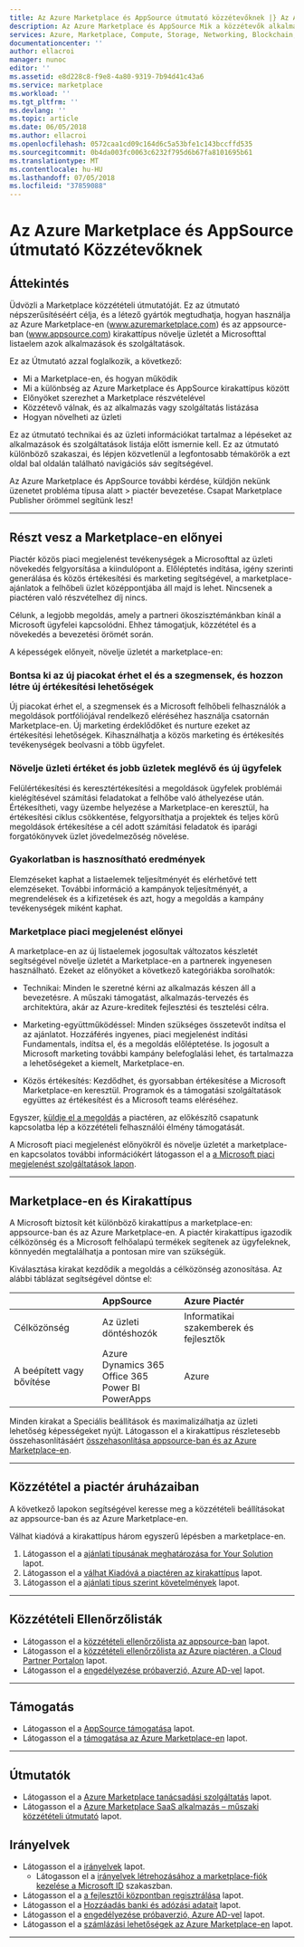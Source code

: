 ```yaml
---
title: Az Azure Marketplace és AppSource útmutató közzétevőknek |} Az Azure
description: Az Azure Marketplace és AppSource Mik a közzétevők alkalmazás és szolgáltatás áttekintése
services: Azure, Marketplace, Compute, Storage, Networking, Blockchain, Security
documentationcenter: ''
author: ellacroi
manager: nunoc
editor: ''
ms.assetid: e8d228c8-f9e8-4a80-9319-7b94d41c43a6
ms.service: marketplace
ms.workload: ''
ms.tgt_pltfrm: ''
ms.devlang: ''
ms.topic: article
ms.date: 06/05/2018
ms.author: ellacroi
ms.openlocfilehash: 0572caa1cd09c164d6c5a53bfe1c143bccffd535
ms.sourcegitcommit: 0b4da003fc0063c6232f795d6b67fa8101695b61
ms.translationtype: MT
ms.contentlocale: hu-HU
ms.lasthandoff: 07/05/2018
ms.locfileid: "37859088"
---
```

# <a name="azure-marketplace-and-appsource-publisher-guide"></a>Az Azure Marketplace és AppSource útmutató Közzétevőknek  

## <a name="overview"></a>Áttekintés 

Üdvözli a Marketplace közzétételi útmutatóját. Ez az útmutató népszerűsítéséért célja, és a létező gyártók megtudhatja, hogyan használja az Azure Marketplace-en (www.azuremarketplace.com) és az appsource-ban (www.appsource.com) kirakattípus növelje üzletét a Microsofttal listaelem azok alkalmazások és szolgáltatások.  

Ez az Útmutató azzal foglalkozik, a következő: 
*   Mi a Marketplace-en, és hogyan működik 
*   Mi a különbség az Azure Marketplace és AppSource kirakattípus között 
*   Előnyöket szerezhet a Marketplace részvételével 
*   Közzétevő válnak, és az alkalmazás vagy szolgáltatás listázása 
*   Hogyan növelheti az üzleti 

Ez az útmutató technikai és az üzleti információkat tartalmaz a lépéseket az alkalmazások és szolgáltatások listája előtt ismernie kell. Ez az útmutató különböző szakaszai, és lépjen közvetlenül a legfontosabb témakörök a ezt oldal bal oldalán található navigációs sáv segítségével.   

Az Azure Marketplace és AppSource további kérdése, küldjön nekünk üzenetet probléma típusa alatt > piactér bevezetése. Csapat Marketplace Publisher örömmel segítünk lesz! 

---  

## <a name="benefits-of-participating-in-the-marketplace"></a>Részt vesz a Marketplace-en előnyei 

Piactér közös piaci megjelenést tevékenységek a Microsofttal az üzleti növekedés felgyorsítása a kiindulópont a. Előléptetés indítása, igény szerinti generálása és közös értékesítési és marketing segítségével, a marketplace-ajánlatok a felhőbeli üzlet középpontjába áll majd is lehet. Nincsenek a piactéren való részvételhez díj nincs.  

Célunk, a legjobb megoldás, amely a partneri ökoszisztémánkban kínál a Microsoft ügyfelei kapcsolódni. Ehhez támogatjuk, közzététel és a növekedés a bevezetési örömét során. 

A képességek előnyeit, növelje üzletét a marketplace-en: 

### <a name="expand-to-new-markets-and-segments-and-generate-new-sales-opportunities"></a>Bontsa ki az új piacokat érhet el és a szegmensek, és hozzon létre új értékesítési lehetőségek

Új piacokat érhet el, a szegmensek és a Microsoft felhőbeli felhasználók a megoldások portfóliójával rendelkező eléréséhez használja csatornán Marketplace-en. Új marketing érdeklődőket és nurture ezeket az értékesítési lehetőségek. Kihasználhatja a közös marketing és értékesítés tevékenységek beolvasni a több ügyfelet.  

### <a name="enhance-business-value-and-increase-deal-size-with-existing-and-new-customers"></a>Növelje üzleti értéket és jobb üzletek meglévő és új ügyfelek 

Felülértékesítési és keresztértékesítési a megoldások ügyfelek problémái kielégítésével számítási feladatokat a felhőbe való áthelyezése után. Értékesítheti, vagy üzembe helyezése a Marketplace-en keresztül, ha értékesítési ciklus csökkentése, felgyorsíthatja a projektek és teljes körű megoldások értékesítése a cél adott számítási feladatok és iparági forgatókönyvek üzlet jövedelmezőség növelése. 
  
### <a name="get-actionable-insights"></a>Gyakorlatban is hasznosítható eredmények 

Elemzéseket kaphat a listaelemek teljesítményét és elérhetővé tett elemzéseket. További információ a kampányok teljesítményét, a megrendelések és a kifizetések és azt, hogy a megoldás a kampány tevékenységek miként kaphat.  

### <a name="marketplace-go-to-market-benefits"></a>Marketplace piaci megjelenést előnyei 

A marketplace-en az új listaelemek jogosultak változatos készletét segítségével növelje üzletét a Marketplace-en a partnerek ingyenesen használható. Ezeket az előnyöket a következő kategóriákba sorolhatók: 

*   Technikai: Minden le szeretné kérni az alkalmazás készen áll a bevezetésre. A műszaki támogatást, alkalmazás-tervezés és architektúra, akár az Azure-kreditek fejlesztési és tesztelési célra. 

*   Marketing-együttműködéssel: Minden szükséges összetevőt indítsa el az ajánlatot. Hozzáférés ingyenes, piaci megjelenést indítási Fundamentals, indítsa el, és a megoldás előléptetése. Is jogosult a Microsoft marketing további kampány belefoglalási lehet, és tartalmazza a lehetőségeket a kiemelt, Marketplace-en.  

*   Közös értékesítés: Kezdődhet, és gyorsabban értékesítése a Microsoft Marketplace-en keresztül. Programok és a támogatási szolgáltatások együttes az értékesítést és a Microsoft teams eléréséhez.  

Egyszer, [küldje el a megoldás](https://azuremarketplace.microsoft.com/sell/signup) a piactéren, az előkészítő csapatunk kapcsolatba lép a közzétételi felhasználói élmény támogatását.  

A Microsoft piaci megjelenést előnyökről és növelje üzletét a marketplace-en kapcsolatos további információkért látogasson el a [a Microsoft piaci megjelenést szolgáltatások lapon](https://partner.microsoft.com/reach-customers/gtm).

---  
## <a name="marketplace-and-storefronts"></a>Marketplace-en és Kirakattípus 

A Microsoft biztosít két különböző kirakattípus a marketplace-en: appsource-ban és az Azure Marketplace-en. A piactér kirakattípus igazodik célközönség és a Microsoft felhőalapú termékek segítenek az ügyfeleknek, könnyedén megtalálhatja a pontosan mire van szükségük. 

Kiválasztása kirakat kezdődik a megoldás a célközönség azonosítása. Az alábbi táblázat segítségével döntse el: 

|  | AppSource | Azure Piactér |
|:--- |:--- |:--- |
| Célközönség | Az üzleti döntéshozók | Informatikai szakemberek és fejlesztők | 
| A beépített vagy bővítése | Azure<br />Dynamics 365<br />Office 365<br />Power BI<br />PowerApps | Azure |  

Minden kirakat a Speciális beállítások és maximalizálhatja az üzleti lehetőség képességeket nyújt. Látogasson el a kirakattípus részletesebb összehasonlításáért [összehasonlítása appsource-ban és az Azure Marketplace-en](./comparing-appsource-azure-marketplace.md). 

---   

## <a name="how-to-publish-in-the-storefronts-on-the-marketplace"></a>Közzététel a piactér áruházaiban  
A következő lapokon segítségével keresse meg a közzétételi beállításokat az appsource-ban és az Azure Marketplace-en.  

Válhat kiadóvá a kirakattípus három egyszerű lépésben a marketplace-en.  
1.  Látogasson el a [ajánlati típusának meghatározása for Your Solution](./determine-your-listing-type.md) lapot.  
2.  Látogasson el a [válhat Kiadóvá a piactéren az kirakattípus](./become-publisher.md) lapot.  
3.  Látogasson el a [ajánlati típus szerint követelmények](./listing-type-requirements.md) lapot.  

---   

## <a name="publishing-checklists"></a>Közzétételi Ellenőrzőlisták  
*   Látogasson el a [közzétételi ellenőrzőlista az appsource-ban](publishing-checklist-appsource.md) lapot.  
*   Látogasson el a [közzétételi ellenőrzőlista az Azure piactéren, a Cloud Partner Portalon](./publishing-checklist-azure-marketplace.md) lapot.  
*   Látogasson el a [engedélyezése próbaverzió, Azure AD-vel](./enable-trial-using-azure-ad.md) lapot.  

---  

## <a name="support"></a>Támogatás  
*   Látogasson el a [AppSource támogatása](./support-appsource.md) lapot.  
*   Látogasson el a [támogatása az Azure Marketplace-en](./support-azure-marketplace.md) lapot.  

---  

## <a name="guides"></a>Útmutatók  
*   Látogasson el a [Azure Marketplace tanácsadási szolgáltatás](consulting-services.md) lapot.  
*   Látogasson el a [Azure Marketplace SaaS alkalmazás – műszaki közzétételi útmutató](marketplace-saas-applications-technical-publishing-guide.md) lapot.  

## <a name="guidelines"></a>Irányelvek  
*   Látogasson el a [irányelvek](./guidelines.md) lapot.  
    *   Látogasson el a [irányelvek létrehozásához a marketplace-fiók kezelése a Microsoft ID](./guidelines.md#guidelines-for-creating-a-microsoft-id-to-manage-a-marketplace-account) szakaszban.  
*   Látogasson el a [a fejlesztői központban regisztrálása](./register-dev-center.md) lapot.  
*   Látogasson el a [Hozzáadás banki és adózási adatait](./add-bank-tax-info.md) lapot.  
*   Látogasson el a [engedélyezése próbaverzió, Azure AD-vel](./enable-trial-using-azure-ad.md) lapot.  
*   Látogasson el a [számlázási lehetőségek az Azure Marketplace-en](./billing-options-azure-marketplace.md) lapot.  

---  
